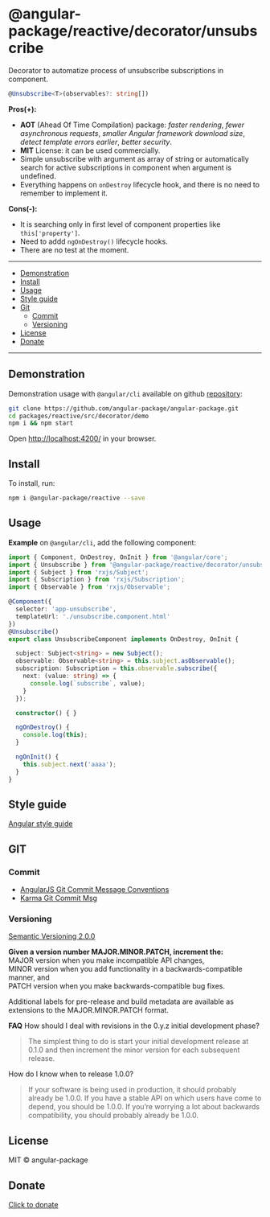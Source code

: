 # @angular-package/reactive/decorator/unsubscribe

Decorator to automatize process of unsubscribe subscriptions in component.

```typescript
@Unsubscribe<T>(observables?: string[])
```

**Pros(+):**
* **AOT** (Ahead Of Time Compilation) package: *faster rendering*, *fewer asynchronous requests*, *smaller Angular framework download size*, *detect template errors earlier*, *better security*.
* **MIT** License: it can be used commercially.
* Simple unsubscribe with argument as array of string or automatically search for active subscriptions in component when argument is undefined.
* Everything happens on `onDestroy` lifecycle hook, and there is no need to remember to implement it.

**Cons(-):**
* It is searching only in first level of component properties like `this['property']`.
* Need to addd `ngOnDestroy()` lifecycle hooks.
* There are no test at the moment.

---- 

* [Demonstration](#demonstration)
* [Install](#install)
* [Usage](#usage)
* [Style guide](#style-guide)
* [Git](#git)
  * [Commit](#commit)
  * [Versioning](#versioning)
* [License](#license)
* [Donate](#donate)

----

## Demonstration

Demonstration usage with `@angular/cli` available on github [repository](https://github.com/angular-package/angular-package.git):

```bash
git clone https://github.com/angular-package/angular-package.git
cd packages/reactive/src/decorator/demo
npm i && npm start
```

Open [http://localhost:4200/](http://localhost:4200/) in your browser.


## Install

To install, run:

```bash
npm i @angular-package/reactive --save
```

## Usage

**Example** on `@angular/cli`, add the following component:

```typescript
import { Component, OnDestroy, OnInit } from '@angular/core';
import { Unsubscribe } from '@angular-package/reactive/decorator/unsubscribe';
import { Subject } from 'rxjs/Subject';
import { Subscription } from 'rxjs/Subscription';
import { Observable } from 'rxjs/Observable';

@Component({
  selector: 'app-unsubscribe',
  templateUrl: './unsubscribe.component.html'
})
@Unsubscribe()
export class UnsubscribeComponent implements OnDestroy, OnInit {

  subject: Subject<string> = new Subject();
  observable: Observable<string> = this.subject.asObservable();
  subscription: Subscription = this.observable.subscribe({
    next: (value: string) => {
      console.log(`subscribe`, value);
    }
  });

  constructor() { }

  ngOnDestroy() {
    console.log(this);
  }

  ngOnInit() {
    this.subject.next('aaaa');
  }
}
```

## Style guide

[Angular style guide](https://angular.io/docs/ts/latest/guide/style-guide.html) 

## GIT

### Commit

- [AngularJS Git Commit Message Conventions](https://gist.github.com/stephenparish/9941e89d80e2bc58a153)   
- [Karma Git Commit Msg](http://karma-runner.github.io/0.10/dev/git-commit-msg.html)

### Versioning

[Semantic Versioning 2.0.0](http://semver.org/)

**Given a version number MAJOR.MINOR.PATCH, increment the:**  
MAJOR version when you make incompatible API changes,  
MINOR version when you add functionality in a backwards-compatible manner, and  
PATCH version when you make backwards-compatible bug fixes.

Additional labels for pre-release and build metadata are available as extensions to the MAJOR.MINOR.PATCH format.   

**FAQ**
How should I deal with revisions in the 0.y.z initial development phase?
>The simplest thing to do is start your initial development release at 0.1.0 and then increment the minor version for each subsequent release.

How do I know when to release 1.0.0?

>If your software is being used in production, it should probably already be 1.0.0. If you have a stable API on which users have come to depend, you should be 1.0.0. If you’re worrying a lot about backwards compatibility, you should probably already be 1.0.0.

## License

MIT © angular-package

## Donate

[Click to donate](https://donorbox.org/help-creating-open-source-software)

